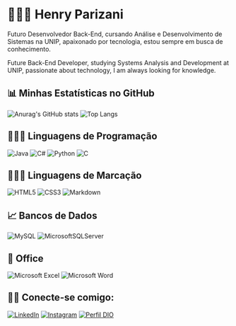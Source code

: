 # 👨🏼‍💻 Henry Parizani

Futuro Desenvolvedor Back-End, cursando Análise e Desenvolvimento de Sistemas na UNIP, apaixonado por tecnologia, estou sempre em busca de conhecimento.

Future Back-End Developer, studying Systems Analysis and Development at UNIP, passionate about technology, I am always looking for knowledge.

## 📊 Minhas Estatísticas no GitHub 
![Anurag's GitHub stats](https://github-readme-stats.vercel.app/api?username=hparizani&show_icons=true&theme=dark&locale=pt-br) ![Top Langs](https://github-readme-stats-git-masterrstaa-rickstaa.vercel.app/api/top-langs/?username=hparizani&theme=dark&locale=pt-br)

## 🧑🏽‍💻 Linguagens de Programação
![Java](https://img.shields.io/badge/java-%23ED8B00.svg?style=for-the-badge&logo=openjdk&logoColor=white) ![C#](https://img.shields.io/badge/C%23-239120?style=for-the-badge&logo=c-sharp&logoColor=white) ![Python](https://img.shields.io/badge/python-3670A0?style=for-the-badge&logo=python&logoColor=ffdd54) ![C](https://img.shields.io/badge/C-00599C?style=for-the-badge&logo=c&logoColor=white) 

## 🧑🏽‍💻 Linguagens de Marcação
![HTML5](https://img.shields.io/badge/HTML5-E34F26?style=for-the-badge&logo=html5&logoColor=white) ![CSS3](https://img.shields.io/badge/CSS3-1572B6?style=for-the-badge&logo=css3&logoColor=white) ![Markdown](https://img.shields.io/badge/Markdown-000?style=for-the-badge&logo=markdown)

## 📈 Bancos de Dados
![MySQL](https://img.shields.io/badge/mysql-4479A1.svg?style=for-the-badge&logo=mysql&logoColor=white) ![MicrosoftSQLServer](https://img.shields.io/badge/Microsoft%20SQL%20Server-CC2927?style=for-the-badge&logo=microsoft%20sql%20server&logoColor=white)

## 💼 Office
![Microsoft Excel](https://img.shields.io/badge/Microsoft_Excel-217346?style=for-the-badge&logo=microsoft-excel&logoColor=white) ![Microsoft Word](https://img.shields.io/badge/Microsoft_Word-2B579A?style=for-the-badge&logo=microsoft-word&logoColor=white)

## 🙋🏽 Conecte-se comigo:
[![LinkedIn](https://img.shields.io/badge/LinkedIn-0077B5?style=for-the-badge&logo=linkedin&logoColor=white)](https://www.linkedin.com/in/hparizani/) [![Instagram](https://img.shields.io/badge/-Instagram-%23E4405F?style=for-the-badge&logo=instagram&logoColor=white)](https://www.instagram.com/hparizani/) [![Perfil DIO](https://img.shields.io/badge/-Meu%20Perfil%20na%20DIO-30A3DC?style=for-the-badge)](https://www.dio.me/users/henry_parizani)

